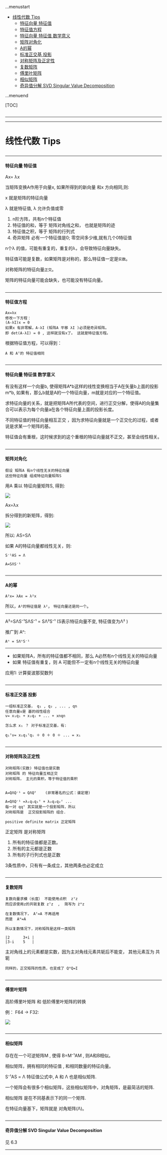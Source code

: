 ...menustart

 - [线性代数 Tips](#2e717ba206b381799cb0227a0431f7e2)
     - [特征向量 特征值](#6a38604f2681f4d48c6cb34072b763cc)
     - [特征值方程](#290d21f54d9afe4afd02fa66c993aca5)
     - [特征向量 特征值 数学意义](#95a358f3e9bc6b70ec4564ec261d408f)
     - [矩阵对角化](#ad243c30b333ab3f63deeb94418e4d41)
     - [A的幂](#85cf41d7d702b7ca38c2f518c0bbbedc)
     - [标准正交基 投影](#c94344aa0be8186885d4a294e109c346)
     - [对称矩阵及正定性](#bad133d661d36d2a2f8c4f4c72d15122)
     - [复数矩阵](#e6affc1434bf73c35aa331baeeb4f2a7)
     - [傅里叶矩阵](#30397a08fede056661df2f8fe3551b19)
     - [相似矩阵](#1315bcee5d95b88fdd51612d5a4c38dd)
     - [奇异值分解 SVD Singular Value Decomposition](#8d43c35ebe3f8d3b2f9f42e5dc38bee9)

...menuend


[TOC]

<h2 id="2e717ba206b381799cb0227a0431f7e2"></h2>

-----
-----

# 线性代数 Tips




<h2 id="6a38604f2681f4d48c6cb34072b763cc"></h2>

-----

#### 特征向量 特征值

Ax= λx

当矩阵变换A作用于向量x, 如果所得到的新向量 和x 方向相同,则:

x 就是矩阵的特征向量

λ 就是特征值,  λ 允许负值或零

 1. n阶方阵，共有n个特征值
 2. 特征值的和，等于 矩阵对角线之和， 也就是矩阵的迹
 3. 特征值之积，等于 矩阵的行列式
 4. 奇异矩阵 必有一个特征值是0; 零空间多少维,就有几个0特征值

n个λ 的值，可能有重复的，重复的λ，会导致特征向量缺失。

特征值可能是复数，如果矩阵是对称的，那么特征值一定是`实数`。

对称矩阵的特征向量`正交`。

矩阵的特征向量可能会缺失，也可能没有特征向量。

    
<h2 id="290d21f54d9afe4afd02fa66c993aca5"></h2>

-----

#### 特征值方程

    Ax=λx
    修改一下方程：
    (A-λI)x = 0
    如果x 有非零解，A-λI (矩阵A 平移 λI )必须是奇异矩阵。
    即 det(A-λI) = 0 , 这样就没有x了。 这就是特征值方程。
    
根据特征值方程，可以得到：

    A 和 Aᵀ的 特征值相同


<h2 id="95a358f3e9bc6b70ec4564ec261d408f"></h2>

-----

#### 特征向量 特征值 数学意义

有没有这样一个向量b, 使得矩阵A\*b这样的线性变换相当于A在矢量b上面的投影m\*b, 如果有，那么b就是A的一个特征向量，m就是对应的一个特征值。 

求特征向量的关系，就是把矩阵A所代表的空间，进行正交分解，使得A的向量集合可以表示为每个向量a在各个特征向量上面的投影长度。

不同特征值的特征向量相互正交 ，因为求特征向量就是一个正交化的过程，或者说是求某一个矩阵的基。

特征值会有重根，这时候求到的这个重根的特征向量就不正交，甚至会线性相关。

<h2 id="ad243c30b333ab3f63deeb94418e4d41"></h2>

-----

#### 矩阵对角化

    假设 矩阵A 有n个线性无关的特征向量
    这些特征向量 组成特征向量矩阵S

用A 乘以 特征向量矩阵S, 得到:

![](../imgs/LinearAlgebra_SAS1.png)

Ax=λx

拆分得到的新矩阵，得到:

![](../imgs/LinearAlgebra_SAS2.png)

所以: AS=SΛ

如果 A的特征向量都线性无关，则:

`S⁻¹AS = Λ`

`A=SΛS⁻¹` 

<h2 id="85cf41d7d702b7ca38c2f518c0bbbedc"></h2>

-----

#### A的幂

`A²x= λAx = λ²x`

所以，`A²的特征值是 λ²`， `特征向量还是同一个`。

---

A²=SΛS⁻¹SΛS⁻¹  =  SΛ²S⁻¹  (S表示特征向量不变, 特征值变为Λ² )

推广到 Aⁿ:

`Aⁿ = SΛⁿS⁻¹`

---

 - 如果矩阵A，所有的特征值都不相同，那么 A必然有n个线性无关的特征向量
 - 如果 特征值有重复，则 A 可能但不一定有n个线性无关的特征向量

应用1: 计算斐波那契数列


<h2 id="c94344aa0be8186885d4a294e109c346"></h2>

-----

#### 标准正交基 投影

    一组标准正交基， q₁ , q₂ , ... , qn
    任意向量v是 基的线性组合
    v= x₁q₁ + x₂q₂ + ... + xnqn
    
    怎么求 x₁ ？ 对于标准正交基，有:

    q₁ᵀv= x₁q₁ᵀq₁ ＋ 0 ＋ 0 ＋ ... = x₁

<h2 id="bad133d661d36d2a2f8c4f4c72d15122"></h2>

-----

#### 对称矩阵及正定性

    对称矩阵(实数) 特征值也是实数
    对称矩阵 的 特征向量互相正交
    对称矩阵， 主元的乘积，等于特征值的乘积


    A=QΛQ⁻¹ = QΛQᵀ    (非常著名的公式：谱定理)
    
    A=QΛQ⁻¹ =λ₁q₁q₁ᵀ + λ₂q₂q₂ᵀ ...
    每一对 qqᵀ 其实就是一个投影矩阵，所以
    对称矩阵是  正交投影矩阵的 组合.
    
`positive definite matrix 正定矩阵`

正定矩阵 是对称矩阵

 1. 所有的特征值都是正数。
 2. 所有的主元都是正数
 3. 所有的子行列式也是正数

3条性质中，只有有一条成立，其他两条也必定成立



<h2 id="e6affc1434bf73c35aa331baeeb4f2a7"></h2>

-----

#### 复数矩阵

    复数向量求模（长度） 不能使用点积  zᵀz
    而应该使用z的共轭复数 zᵀz  ,  简写为 żᴴz
    
    在复数情况下， Aᵀ=A 不再适用
    而是  Aᴴ=A
    
    所以复数情况下，对称矩阵是这样一类矩阵
    
    |2      3+i | 
    |3-i    5   |

主对角线上的元素都是实数，因为主对角线元素共轭后不能变， 其他元素互为 共轭

    同样的，正交矩阵的性质，也变成了 QᴴQ=I   

<h2 id="30397a08fede056661df2f8fe3551b19"></h2>

-----

#### 傅里叶矩阵

高阶傅里叶矩阵 和 低阶傅里叶矩阵的转换

例： F64 -> F32:

![](../imgs/LinearAlgebra_F64_F32.png)


<h2 id="1315bcee5d95b88fdd51612d5a4c38dd"></h2>

-----

#### 相似矩阵

存在在一个可逆矩阵M , 使得 B=M⁻¹AM , 则A和B相似。

相似矩阵，拥有相同的特征值 ,  和相同数量的特征向量。

S⁻¹AS = Λ 特征值公式中,  A 和  Λ 也是相似矩阵.

一个矩阵会有很多个相似矩阵，这些相似矩阵中，对角矩阵，是最简洁的矩阵.

相似矩阵 是在不同基表示下的同一个矩阵.

在特征向量基下，矩阵就是 对角矩阵(Λ)。



<h2 id="8d43c35ebe3f8d3b2f9f42e5dc38bee9"></h2>

-----

#### 奇异值分解 SVD Singular Value Decomposition

见 6.3

---

